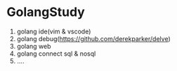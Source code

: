 # GolangStudy

1. golang ide(vim & vscode)
2. golang debug(https://github.com/derekparker/delve)
3. golang web 
4. golang connect sql & nosql
5. ....
